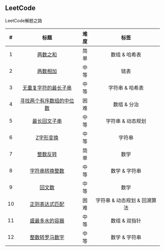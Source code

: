 ## LeetCode
LeetCode解题之路

| # | 标题 | 难度 | 标签 |
| :-----:| :----: | :----: | :----: |
| 1 | [两数之和][001] | 简单 | 数组 & 哈希表 |
| 2 | [两数相加][002] | 中等 | 链表 |
| 3 | [无重复字符的最长子串][003] | 中等 | 字符串 & 哈希表 |
| 4 | [寻找两个有序数组的中位数][004] | 困难 | 数组 & 分治 |
| 5 | [最长回文子串][005] | 中等 | 字符串 & 动态规划 |
| 6 | [Z字形变换][006] | 中等 | 字符串 |
| 7 | [整数反转][007] | 简单 | 数学 |
| 8 | [字符串转换整数][008] | 中等 | 数学 & 字符串 |
| 9 | [回文数][009] | 中等 | 数学 |
| 10 | [正则表达式匹配][010] | 困难 | 字符串 & 动态规划 & 回溯算法 |
| 11 | [盛最多水的容器][011] | 中等 | 数组 & 双指针 |
| 12 | [整数转罗马数字][012] | 中等 | 数学 & 字符串 |









[001]: https://github.com/mocHeart/leetcode/tree/master/src/leetBank/_001
[002]: https://github.com/mocHeart/leetcode/tree/master/src/leetBank/_002
[003]: https://github.com/mocHeart/leetcode/tree/master/src/leetBank/_003
[004]: https://github.com/mocHeart/leetcode/tree/master/src/leetBank/_004
[005]: https://github.com/mocHeart/leetcode/tree/master/src/leetBank/_005
[006]: https://github.com/mocHeart/leetcode/tree/master/src/leetBank/_006
[007]: https://github.com/mocHeart/leetcode/tree/master/src/leetBank/_007
[008]: https://github.com/mocHeart/leetcode/tree/master/src/leetBank/_008
[009]: https://github.com/mocHeart/leetcode/tree/master/src/leetBank/_009
[010]: https://github.com/mocHeart/leetcode/tree/master/src/leetBank/_010
[011]: https://github.com/mocHeart/leetcode/tree/master/src/leetBank/_011
[012]: https://github.com/mocHeart/leetcode/tree/master/src/leetBank/_012
